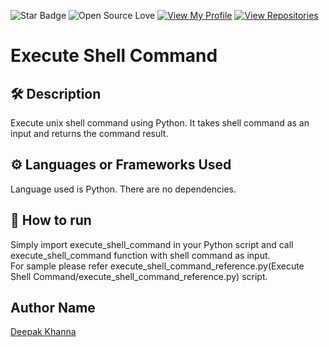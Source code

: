 ![Star Badge](https://img.shields.io/static/v1?label=%F0%9F%8C%9F&message=If%20Useful&style=style=flat&color=BC4E99)
![Open Source Love](https://badges.frapsoft.com/os/v1/open-source.svg?v=103)
[![View My Profile](https://img.shields.io/badge/View-My_Profile-green?logo=GitHub)](https://github.com/ndleah)
[![View Repositories](https://img.shields.io/badge/View-My_Repositories-blue?logo=GitHub)](https://github.com/ndleah?tab=repositories)

# Execute Shell Command

## 🛠️ Description
Execute unix shell command using Python. It takes shell command as an input and returns the command result.


## ⚙️ Languages or Frameworks Used
<!--Remove the below lines and add yours -->
Language used is Python. There are no dependencies.

## 🌟 How to run 
Simply import execute_shell_command in your Python script and call execute_shell_command function with shell command as input.<br>
For sample please refer execute_shell_command_reference.py(Execute Shell Command/execute_shell_command_reference.py) script.


## Author Name

[Deepak Khanna](https://github.com/deepakkhanna18)

